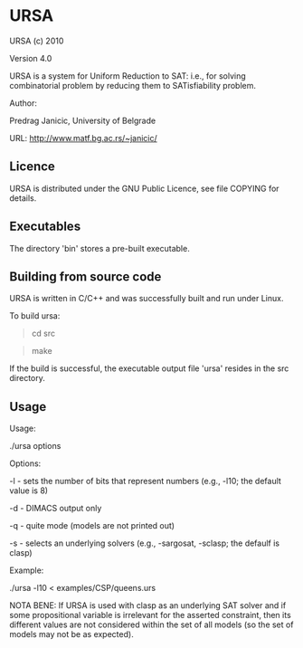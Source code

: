# URSA

URSA (c) 2010

Version 4.0

URSA is a system for Uniform Reduction to SAT: i.e., for solving combinatorial
problem by reducing them to SATisfiability problem.

Author: 

Predrag Janicic, University of Belgrade

URL: http://www.matf.bg.ac.rs/~janicic/

## Licence

URSA is distributed under the GNU Public Licence, see file COPYING for details.

## Executables

The directory 'bin' stores a pre-built executable.

## Building from source code

URSA is written in C/C++ and was successfully built and run under Linux.

To build ursa:

> cd src

> make
	
If the build is successful, the executable output file 'ursa' resides in the src directory.

## Usage 

Usage: 

  ./ursa options

Options:

-l - sets the number of bits that represent numbers (e.g., -l10; the default value is 8)

-d - DIMACS output only

-q - quite mode (models are not printed out)

-s - selects an underlying solvers (e.g., -sargosat, -sclasp; the defaulf is clasp)

Example:

  ./ursa -l10 < examples/CSP/queens.urs

NOTA BENE: If URSA is used with clasp as an underlying SAT solver and if some propositional
variable is irrelevant for the asserted constraint, then its different values are not 
considered within the set of all models (so the set of models may not be as expected).



